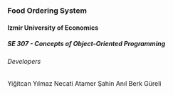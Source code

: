 ### Food Ordering System 
#### Izmir University of Economics
##### SE 307 - Concepts of Object-Oriented Programming
######  Developers
Yiğitcan Yılmaz
Necati Atamer Şahin
Anıl Berk Güreli
